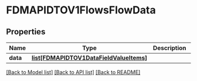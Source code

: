 # FDMAPIDTOV1FlowsFlowData

## Properties
Name | Type | Description | Notes
------------ | ------------- | ------------- | -------------
**data** | [**list[FDMAPIDTOV1DataFieldValueItems]**](FDMAPIDTOV1DataFieldValueItems.md) |  | [optional] 

[[Back to Model list]](../README.md#documentation-for-models) [[Back to API list]](../README.md#documentation-for-api-endpoints) [[Back to README]](../README.md)

